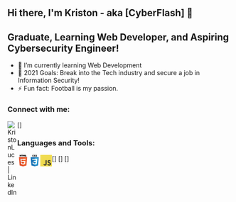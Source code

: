 ## Hi there, I'm Kriston - aka [CyberFlash] 👋 


## Graduate, Learning Web Developer, and Aspiring Cybersecurity Engineer!

- 🌱 I’m currently learning Web Development
- 🥅 2021 Goals: Break into the Tech industry and secure a job in Information Security!
- ⚡ Fun fact: Football is my passion.

### Connect with me:
[<img align="left" alt="KristonLuces | LinkedIn" width="22px" src="https://cdn.jsdelivr.net/npm/simple-icons@v3/icons/linkedin.svg" />]



### Languages and Tools:
[<img align="left" alt="HTML5" width="26px" src="https://raw.githubusercontent.com/github/explore/80688e429a7d4ef2fca1e82350fe8e3517d3494d/topics/html/html.png" />] 
[<img align="left" alt="CSS3" width="26px" src="https://raw.githubusercontent.com/github/explore/80688e429a7d4ef2fca1e82350fe8e3517d3494d/topics/css/css.png" />]
[<img align="left" alt="JavaScript" width="26px"  src="https://raw.githubusercontent.com/github/explore/80688e429a7d4ef2fca1e82350fe8e3517d3494d/topics/javascript/javascript.png" />]
